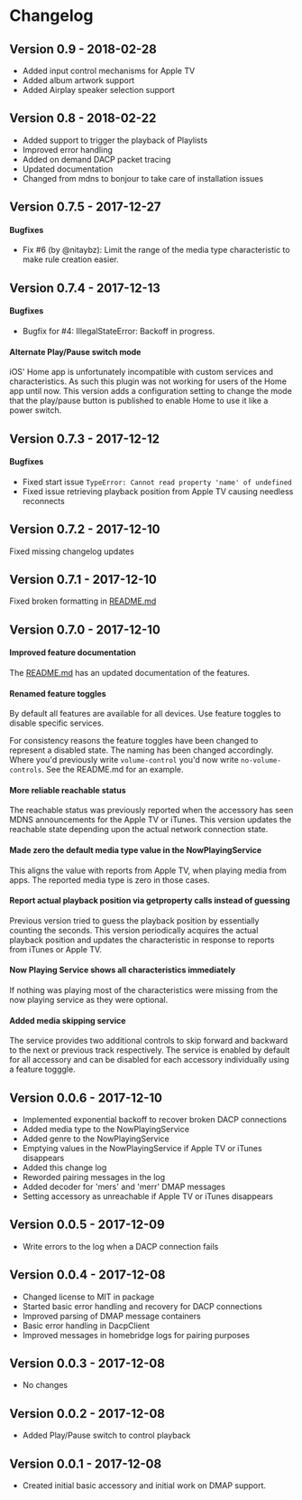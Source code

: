 # Changelog

## Version 0.9 - 2018-02-28

- Added input control mechanisms for Apple TV
- Added album artwork support
- Added Airplay speaker selection support

## Version 0.8 - 2018-02-22

- Added support to trigger the playback of Playlists
- Improved error handling
- Added on demand DACP packet tracing
- Updated documentation
- Changed from mdns to bonjour to take care of installation issues

## Version 0.7.5 - 2017-12-27

#### Bugfixes

- Fix #6 (by @nitaybz): Limit the range of the media type characteristic to make rule creation easier.

## Version 0.7.4 - 2017-12-13

#### Bugfixes

- Bugfix for #4: IllegalStateError: Backoff in progress.

#### Alternate Play/Pause switch mode

iOS' Home app is unfortunately incompatible with custom services and 
characteristics. As such this plugin was not working for users of the Home app until
now. This version adds a configuration setting to change the mode that the 
play/pause button is published to enable Home to use it like a power switch.

## Version 0.7.3 - 2017-12-12

#### Bugfixes

- Fixed start issue `TypeError: Cannot read property 'name' of undefined`
- Fixed issue retrieving playback position from Apple TV causing needless reconnects

## Version 0.7.2 - 2017-12-10

Fixed missing changelog updates

## Version 0.7.1 - 2017-12-10

Fixed broken formatting in [README.md](README.md)

## Version 0.7.0 - 2017-12-10

#### Improved feature documentation

The [README.md](README.md) has an updated documentation of the features.

#### Renamed feature toggles

By default all features are available for all devices. Use feature toggles to
disable specific services.

For consistency reasons the feature toggles have been changed to represent a
disabled state. The naming has been changed accordingly. Where you'd previously
write `volume-control` you'd now write `no-volume-controls`. See the README.md
for an example.

#### More reliable reachable status

The reachable status was previously reported when the accessory has seen
MDNS announcements for the Apple TV or iTunes. This version updates the
reachable state depending upon the actual network connection state.

#### Made zero the default media type value in the NowPlayingService

This aligns the value with reports from Apple TV, when playing media from apps.
The reported media type is zero in those cases.

#### Report actual playback position via getproperty calls instead of guessing

Previous version tried to guess the playback position by essentially counting
the seconds. This version periodically acquires the actual playback position and
updates the characteristic in response to reports from iTunes or Apple TV.

#### Now Playing Service shows all characteristics immediately

If nothing was playing most of the characteristics were missing from the now
playing service as they were optional.

#### Added media skipping service

The service provides two additional controls to skip forward and backward to
the next or previous track respectively. The service is enabled by default for
all accessory and can be disabled for each accessory individually using a
feature togggle.

## Version 0.0.6 - 2017-12-10

- Implemented exponential backoff to recover broken DACP connections
- Added media type to the NowPlayingService
- Added genre to the NowPlayingService
- Emptying values in the NowPlayingService if Apple TV or iTunes disappears
- Added this change log
- Reworded pairing messages in the log
- Added decoder for 'mers' and 'merr' DMAP messages
- Setting accessory as unreachable if Apple TV or iTunes disappears

## Version 0.0.5 - 2017-12-09

- Write errors to the log when a DACP connection fails

## Version 0.0.4 - 2017-12-08

- Changed license to MIT in package
- Started basic error handling and recovery for DACP connections
- Improved parsing of DMAP message containers
- Basic error handling in DacpClient
- Improved messages in homebridge logs for pairing purposes

## Version 0.0.3 - 2017-12-08

- No changes

## Version 0.0.2 - 2017-12-08

- Added Play/Pause switch to control playback

## Version 0.0.1 - 2017-12-08

- Created initial basic accessory and initial work on DMAP support.